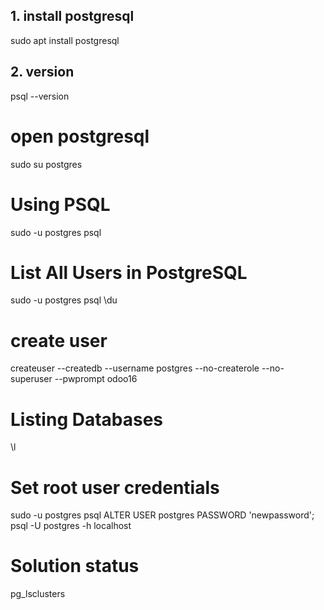 
## 1. install postgresql

 sudo apt install postgresql

## 2. version

psql --version

# open postgresql

sudo su postgres

# Using PSQL

sudo -u postgres psql

# List All Users in PostgreSQL

sudo -u postgres psql
\du

# create user

createuser --createdb --username postgres --no-createrole --no-superuser --pwprompt odoo16

# Listing Databases

\l



# Set root user credentials

sudo -u postgres psql
ALTER USER postgres PASSWORD 'newpassword';
psql -U postgres -h localhost

# Solution status

pg_lsclusters
